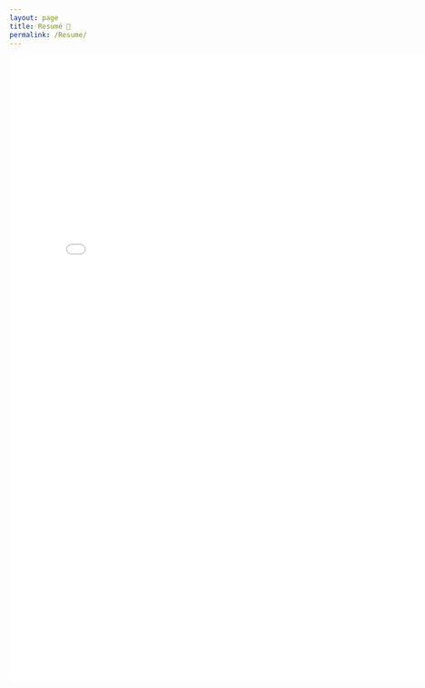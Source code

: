 ```yaml
---
layout: page
title: Resumé 📄
permalink: /Resume/
---
```


<embed src="/assets/documents/resume.pdf" width="800px" height="1100px">

